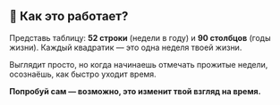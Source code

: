 ## 📅 Как это работает?  
Представь таблицу: **52 строки** (недели в году) и **90 столбцов** (годы жизни). Каждый квадратик — это одна неделя твоей жизни.  

Выглядит просто, но когда начинаешь отмечать прожитые недели, осознаёшь, как быстро уходит время.  

**Попробуй сам — возможно, это изменит твой взгляд на время.**
